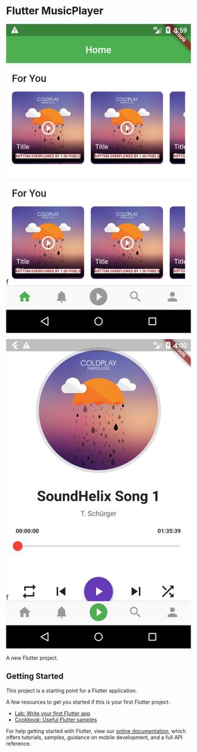 # Flutter MusicPlayer

![stack Overflow](https://github.com/girish54321/Flutter_music/blob/main/images/1.png)

![stack Overflow](https://github.com/girish54321/Flutter_music/blob/main/images/2.png)

A new Flutter project.

## Getting Started

This project is a starting point for a Flutter application.

A few resources to get you started if this is your first Flutter project:

- [Lab: Write your first Flutter app](https://flutter.dev/docs/get-started/codelab)
- [Cookbook: Useful Flutter samples](https://flutter.dev/docs/cookbook)

For help getting started with Flutter, view our
[online documentation](https://flutter.dev/docs), which offers tutorials,
samples, guidance on mobile development, and a full API reference.
